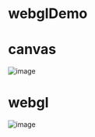 # webglDemo

# canvas
![image](https://github.com/DLCJianyf/webglDemo/blob/master/IMG_1640.GIF)

# webgl
![image](https://github.com/DLCJianyf/webglDemo/blob/master/IMG_1658.GIF)
